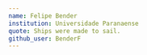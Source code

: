 ```yaml
---
name: Felipe Bender
institution: Universidade Paranaense
quote: Ships were made to sail.
github_user: BenderF
---
```


